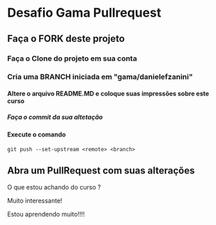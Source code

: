 # Desafio Gama Pullrequest

## Faça o FORK deste projeto

### Faça o Clone do projeto em sua conta

### Cria uma BRANCH iniciada em "gama/danielefzanini"

#### Altere o arquivo README.MD e coloque suas impressões sobre este curso

##### Faça o commit da sua altetação

#### Execute o comando

`git push --set-upstream <remote> <branch>`

## Abra um PullRequest com suas alterações

O que estou achando do curso ?

Muito interessante!

Estou aprendendo muito!!!!
